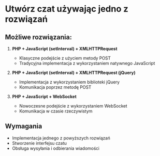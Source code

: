 
# Utwórz czat używając jedno z rozwiązań

## Możliwe rozwiązania:

1. **PHP + JavaScript (setInterval) + XMLHTTPRequest**
   - Klasyczne podejście z użyciem metody POST
   - Tradycyjna implementacja z wykorzystaniem natywnego JavaScript

2. **PHP + JavaScript (setInterval) + XMLHTTPRequest (jQuery)**
   - Implementacja z wykorzystaniem biblioteki jQuery
   - Komunikacja poprzez metodę POST

3. **PHP + JavaScript + WebSocket**
   - Nowoczesne podejście z wykorzystaniem WebSocket
   - Komunikacja w czasie rzeczywistym

## Wymagania
- Implementacja jednego z powyższych rozwiązań
- Stworzenie interfejsu czatu
- Obsługa wysyłania i odbierania wiadomości